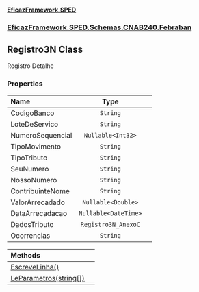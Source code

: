 #### [EficazFramework.SPED](EficazFrameworkSPED.md 'EficazFramework SPED')
### [EficazFramework.SPED.Schemas.CNAB240.Febraban](EficazFramework.SPED.Schemas.CNAB240.Febraban.md 'EficazFramework.SPED.Schemas.CNAB240.Febraban')

## Registro3N Class

Registro Detalhe
### Properties

| Name | Type | |
| :--- | :---: | :--- |
| CodigoBanco | `String` |  |
| LoteDeServico | `String` |  |
| NumeroSequencial | `Nullable<Int32>` |  |
| TipoMovimento | `String` |  |
| TipoTributo | `String` |  |
| SeuNumero | `String` |  |
| NossoNumero | `String` |  |
| ContribuinteNome | `String` |  |
| ValorArrecadado | `Nullable<Double>` |  |
| DataArrecadacao | `Nullable<DateTime>` |  |
| DadosTributo | `Registro3N_AnexoC` |  |
| Ocorrencias | `String` |  |

| Methods | |
| :--- | :--- |
| [EscreveLinha()](EficazFramework.SPED.Schemas.CNAB240.Febraban/Registro3N/EscreveLinha().md 'EficazFramework.SPED.Schemas.CNAB240.Febraban.Registro3N.EscreveLinha()') | |
| [LeParametros(string[])](EficazFramework.SPED.Schemas.CNAB240.Febraban/Registro3N/LeParametros(string[]).md 'EficazFramework.SPED.Schemas.CNAB240.Febraban.Registro3N.LeParametros(string[])') | |
